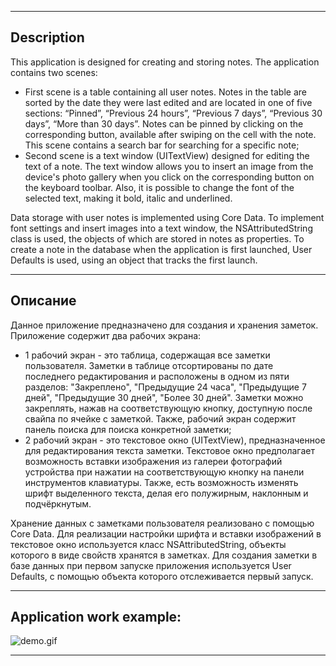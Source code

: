 ___
## Description
This application is designed for creating and storing notes.
The application contains two scenes:

* First scene is a table containing all user notes. Notes in the table are sorted by the date they were last edited and are located in one of five sections: “Pinned”, “Previous 24 hours”, “Previous 7 days”, “Previous 30 days”, “More than 30 days”. Notes can be pinned by clicking on the corresponding button, available after swiping on the cell with the note. This scene contains a search bar for searching for a specific note;
* Second scene is a text window (UITextView) designed for editing the text of a note. The text window allows you to insert an image from the device's photo gallery when you click on the corresponding button on the keyboard toolbar. Also, it is possible to change the font of the selected text, making it bold, italic and underlined.

Data storage with user notes is implemented using Core Data.
To implement font settings and insert images into a text window, the NSAttributedString class is used, the objects of which are stored in notes as properties.
To create a note in the database when the application is first launched, User Defaults is used, using an object that tracks the first launch.
___
## Описание
Данное приложение предназначено для создания и хранения заметок.
Приложение содержит два рабочих экрана:

* 1 рабочий экран - это таблица, содержащая все заметки пользователя. Заметки в таблице отсортированы по дате последнего редактирования и расположены в одном из пяти разделов: "Закреплено", "Предыдущие 24 часа", "Предыдущие 7 дней", "Предыдущие 30 дней", "Более 30 дней". Заметки можно закреплять, нажав на соответствующую кнопку, доступную после свайпа по ячейке с заметкой. Также, рабочий экран содержит панель поиска для поиска конкретной заметки;
* 2 рабочий экран - это текстовое окно (UITextView), предназначенное для редактирования текста заметки. Текстовое окно предполагает возможность вставки изображения из галереи фотографий устройства при нажатии на соответствующую кнопку на панели инструментов клавиатуры. Также, есть возможность изменять шрифт выделенного текста, делая его полужирным, наклонным и подчёркнутым.

Хранение данных с заметками пользователя реализовано с помощью Core Data.
Для реализации настройки шрифта и вставки изображений в текстовое окно используется класс NSAttributedString, объекты которого в виде свойств хранятся в заметках.
Для создания заметки в базе данных при первом запуске приложения используется User Defaults, с помощью объекта которого отслеживается первый запуск.
___
## Application work example:
![demo.gif](Demo.gif)
___